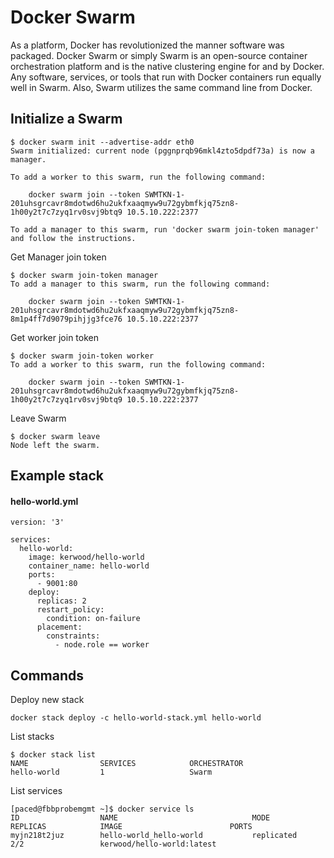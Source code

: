 # Docker Swarm

As a platform, Docker has revolutionized the manner software was packaged. Docker Swarm or simply Swarm is an open-source container orchestration platform and is the native clustering engine for and by Docker. Any software, services, or tools that run with Docker containers run equally well in Swarm. Also, Swarm utilizes the same command line from Docker.

## Initialize a Swarm
```
$ docker swarm init --advertise-addr eth0
Swarm initialized: current node (pggnprqb96mkl4zto5dpdf73a) is now a manager.

To add a worker to this swarm, run the following command:

    docker swarm join --token SWMTKN-1-201uhsgrcavr8mdotwd6hu2ukfxaaqmyw9u72gybmfkjq75zn8-1h00y2t7c7zyq1rv0svj9btq9 10.5.10.222:2377

To add a manager to this swarm, run 'docker swarm join-token manager' and follow the instructions.
```

Get Manager join token
```
$ docker swarm join-token manager
To add a manager to this swarm, run the following command:

    docker swarm join --token SWMTKN-1-201uhsgrcavr8mdotwd6hu2ukfxaaqmyw9u72gybmfkjq75zn8-8m1p4ff7d9079pihjjg3fce76 10.5.10.222:2377
```

Get worker join token
```
$ docker swarm join-token worker
To add a worker to this swarm, run the following command:

    docker swarm join --token SWMTKN-1-201uhsgrcavr8mdotwd6hu2ukfxaaqmyw9u72gybmfkjq75zn8-1h00y2t7c7zyq1rv0svj9btq9 10.5.10.222:2377
```

Leave Swarm
```
$ docker swarm leave
Node left the swarm.
```

## Example stack
#### hello-world.yml
```
version: '3'

services:
  hello-world:
    image: kerwood/hello-world
    container_name: hello-world
    ports:
      - 9001:80
    deploy:
      replicas: 2
      restart_policy:
        condition: on-failure
      placement:
        constraints:
          - node.role == worker
```

## Commands
Deploy new stack
```
docker stack deploy -c hello-world-stack.yml hello-world
```

List stacks
```
$ docker stack list
NAME                SERVICES            ORCHESTRATOR
hello-world         1                   Swarm

```

List services
```
[paced@fbbprobemgmt ~]$ docker service ls
ID                  NAME                              MODE                REPLICAS            IMAGE                        PORTS
myjn218t2juz        hello-world_hello-world           replicated          2/2                 kerwood/hello-world:latest   
```